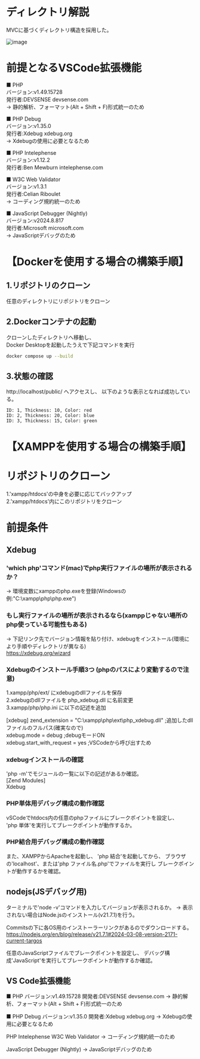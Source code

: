 # ディレクトリ解説
MVCに基づくディレクトリ構造を採用した。


![image](https://github.com/user-attachments/assets/c4a2d3af-e80a-4394-be51-736db36ee346)


# 前提となるVSCode拡張機能
■ PHP  
バージョン:v1.49.15728  
発行者:DEVSENSE devsense.com  
-> 静的解析、フォーマット(Alt + Shift + F)形式統一のため  

■ PHP Debug  
バージョン:v1.35.0  
発行者:Xdebug xdebug.org  
-> Xdebugの使用に必要となるため  

■ PHP Intelephense  
バージョン:v1.12.2  
発行者:Ben Mewburn intelephense.com  

■ W3C Web Validator  
バージョン:v1.3.1  
発行者:Celian Riboulet  
-> コーディング規約統一のため  

■ JavaScript Debugger (Nightly)  
バージョン:v2024.8.817  
発行者:Microsoft microsoft.com  
-> JavaScriptデバッグのため  


# 【Dockerを使用する場合の構築手順】
## 1.リポジトリのクローン
任意のディレクトリにリポジトリをクローン

## 2.Dockerコンテナの起動
クローンしたディレクトリへ移動し、  
Docker Desktopを起動したうえで下記コマンドを実行  
```bash
docker compose up --build
```

## 3.状態の確認
http://localhost/public/ へアクセスし、
以下のような表示となれば成功している。
```
ID: 1, Thickness: 10, Color: red
ID: 2, Thickness: 20, Color: blue
ID: 3, Thickness: 15, Color: green
```


      

  

# 【XAMPPを使用する場合の構築手順】
# リポジトリのクローン
1.'xampp/htdocs'の中身を必要に応じてバックアップ  
2.'xampp/htdocs'内にこのリポジトリをクローン  

# 前提条件
## Xdebug
### 'which php'コマンド(mac)でphp実行ファイルの場所が表示されるか？
-> 環境変数にxamppのphp.exeを登録(Windowsの例:"C:\\xampp\\php\\php.exe")

### もし実行ファイルの場所が表示されるなら(xamppじゃない場所のphp使っている可能性もある)  
-> 下記リンク先でバージョン情報を貼り付け、xdebugをインストール(環境により手順やディレクトリが異なる)  
https://xdebug.org/wizard

### Xdebugのインストール手順3つ (phpのパスにより変動するので注意)  
1.xampp/php/ext/ にxdebugのdllファイルを保存  
2.xdebugのdllファイルを php_xdebug.dll に名前変更  
3.xampp/php/php.ini に以下の記述を追加  

[xdebug]
zend_extension = "C:\xampp\php\ext\php_xdebug.dll" ;追加したdllファイルのフルパス(確実なので)  
xdebug.mode = debug ;debugモードON  
xdebug.start_with_request = yes ;VSCodeから呼び出すため  

### xdebugインストールの確認
'php -m'でモジュールの一覧に以下の記述があるか確認。  
[Zend Modules]  
Xdebug  

### PHP単体用デバッグ構成の動作確認
vSCodeでhtdocs内の任意のphpファイルにブレークポイントを設定し、  
'php 単体'を実行してブレークポイントが動作するか。

### PHP結合用デバッグ構成の動作確認
また、XAMPPからApacheを起動し、
'php 結合'を起動してから、
ブラウザの'localhost'、または'php ファイル名.php'でファイルを実行し
ブレークポイントが動作するかを確認。


## nodejs(JSデバッグ用)
ターミナルで'node -v'コマンドを入力してバージョンが表示されるか。
-> 表示されない場合はNode.jsのインストール(v21.7.1)を行う。

Commitsの下に各OS用のインストーラーリンクがあるのでダウンロードする。
https://nodejs.org/en/blog/release/v21.7.1#2024-03-08-version-2171-current-targos

任意のJavaScriptファイルでブレークポイントを設定し、
デバッグ構成'JavaScript'を実行してブレークポイントが動作するか確認。


## VS Code拡張機能
■ PHP
バージョン:v1.49.15728
開発者:DEVSENSE devsense.com
-> 静的解析、フォーマット(Alt + Shift + F)形式統一のため

■ PHP Debug
バージョン:v1.35.0
開発者:Xdebug xdebug.org
-> Xdebugの使用に必要となるため

PHP Intelephense
W3C Web Validator
-> コーディング規約統一のため

JavaScript Debugger (Nightly)
-> JavaScriptデバッグのため



